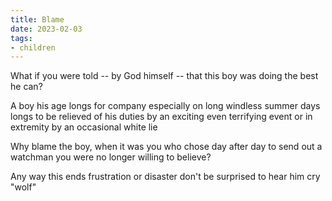 ```yaml
---
title: Blame
date: 2023-02-03
tags:
- children
---
```


What if you were told
-- by God himself --
that this boy
was doing the best he can?

A boy his age
longs for company
especially on long
windless summer days
longs to be relieved
of his duties
by an exciting
even terrifying
event
or in extremity
by an occasional
white lie

Why blame the boy,
when it was you who chose
day after day
to send out a watchman
you were no longer willing
to believe?

Any way this ends
frustration or disaster
don't be surprised
to hear him cry
"wolf"



